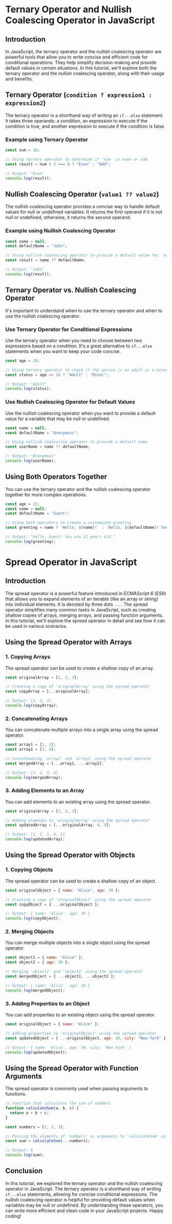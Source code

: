 # Ternary Operator and Nullish Coalescing Operator in JavaScript

## Introduction

In JavaScript, the ternary operator and the nullish coalescing operator are powerful tools that allow you to write concise and efficient code for conditional operations. They help simplify decision-making and provide default values in certain situations. 
In this tutorial, we'll explore both the ternary operator and the nullish coalescing operator, along with their usage and benefits.

## Ternary Operator (`condition ? expression1 : expression2`)

The ternary operator is a shorthand way of writing an `if...else` statement. It takes three operands: a condition, an expression to execute if the condition is true, and another expression to execute if the condition is false.

### Example using Ternary Operator

```javascript
const num = 10;

// Using ternary operator to determine if 'num' is even or odd
const result = num % 2 === 0 ? "Even" : "Odd";

// Output: "Even"
console.log(result);
```

## Nullish Coalescing Operator (`value1 ?? value2`)

The nullish coalescing operator provides a concise way to handle default values for null or undefined variables. It returns the first operand if it is not null or undefined, otherwise, it returns the second operand.

### Example using Nullish Coalescing Operator

```javascript
const name = null;
const defaultName = "John";

// Using nullish coalescing operator to provide a default value for 'name'
const result = name ?? defaultName;

// Output: "John"
console.log(result);
```

## Ternary Operator vs. Nullish Coalescing Operator

It's important to understand when to use the ternary operator and when to use the nullish coalescing operator.

### Use Ternary Operator for Conditional Expressions

Use the ternary operator when you need to choose between two expressions based on a condition. It's a great alternative to `if...else` statements when you want to keep your code concise.

```javascript
const age = 18;

// Using ternary operator to check if the person is an adult or a minor
const status = age >= 18 ? "Adult" : "Minor";

// Output: "Adult"
console.log(status);
```

### Use Nullish Coalescing Operator for Default Values

Use the nullish coalescing operator when you want to provide a default value for a variable that may be null or undefined.

```javascript
const name = null;
const defaultName = "Anonymous";

// Using nullish coalescing operator to provide a default name
const userName = name ?? defaultName;

// Output: "Anonymous"
console.log(userName);
```

## Using Both Operators Together

You can use the ternary operator and the nullish coalescing operator together for more complex operations.

```javascript
const age = 22;
const name = null;
const defaultName = "Guest";

// Using both operators to create a customized greeting
const greeting = name ? `Hello, ${name}!` : `Hello, ${defaultName}! You are ${age} years old.`;

// Output: "Hello, Guest! You are 22 years old."
console.log(greeting);
```

# Spread Operator in JavaScript

## Introduction

The spread operator is a powerful feature introduced in ECMAScript 6 (ES6) that allows you to expand elements of an iterable (like an array or string) into individual elements. It is denoted by three dots `...`. The spread operator simplifies many common tasks in JavaScript, such as creating shallow copies of arrays, merging arrays, and passing function arguments. 
In this tutorial, we'll explore the spread operator in detail and see how it can be used in various scenarios.

## Using the Spread Operator with Arrays

### 1. Copying Arrays

The spread operator can be used to create a shallow copy of an array.

```javascript
const originalArray = [1, 2, 3];

// Creating a copy of 'originalArray' using the spread operator
const copyArray = [...originalArray];

// Output: [1, 2, 3]
console.log(copyArray);
```

### 2. Concatenating Arrays

You can concatenate multiple arrays into a single array using the spread operator.

```javascript
const array1 = [1, 2];
const array2 = [3, 4];

// Concatenating 'array1' and 'array2' using the spread operator
const mergedArray = [...array1, ...array2];

// Output: [1, 2, 3, 4]
console.log(mergedArray);
```

### 3. Adding Elements to an Array

You can add elements to an existing array using the spread operator.

```javascript
const originalArray = [1, 2, 3];

// Adding elements to 'originalArray' using the spread operator
const updatedArray = [...originalArray, 4, 5];

// Output: [1, 2, 3, 4, 5]
console.log(updatedArray);
```

## Using the Spread Operator with Objects

### 1. Copying Objects

The spread operator can be used to create a shallow copy of an object.

```javascript
const originalObject = { name: "Alice", age: 30 };

// Creating a copy of 'originalObject' using the spread operator
const copyObject = { ...originalObject };

// Output: { name: 'Alice', age: 30 }
console.log(copyObject);
```

### 2. Merging Objects

You can merge multiple objects into a single object using the spread operator.

```javascript
const object1 = { name: "Alice" };
const object2 = { age: 30 };

// Merging 'object1' and 'object2' using the spread operator
const mergedObject = { ...object1, ...object2 };

// Output: { name: 'Alice', age: 30 }
console.log(mergedObject);
```

### 3. Adding Properties to an Object

You can add properties to an existing object using the spread operator.

```javascript
const originalObject = { name: "Alice" };

// Adding properties to 'originalObject' using the spread operator
const updatedObject = { ...originalObject, age: 30, city: "New York" };

// Output: { name: 'Alice', age: 30, city: 'New York' }
console.log(updatedObject);
```

## Using the Spread Operator with Function Arguments

The spread operator is commonly used when passing arguments to functions.

```javascript
// Function that calculates the sum of numbers
function calculateSum(a, b, c) {
  return a + b + c;
}

const numbers = [1, 2, 3];

// Passing the elements of 'numbers' as arguments to 'calculateSum' using the spread operator
const sum = calculateSum(...numbers);

// Output: 6
console.log(sum);
```


## Conclusion

In this tutorial, we explored the ternary operator and the nullish coalescing operator in JavaScript. The ternary operator is a shorthand way of writing `if...else` statements, allowing for concise conditional expressions. The nullish coalescing operator is helpful for providing default values when variables may be null or undefined. 
By understanding these operators, you can write more efficient and clean code in your JavaScript projects. Happy coding!